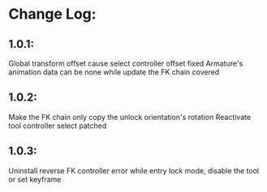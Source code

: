 # Change Log:

## 1.0.1: 

Global transform offset cause select controller offset fixed
Armature's animation data can be none while update the FK chain covered
## 1.0.2:

Make the FK chain only copy the unlock orientation's rotation
Reactivate tool controller select patched
## 1.0.3:

Uninstall reverse FK controller error while entry lock mode, disable the tool or set keyframe
